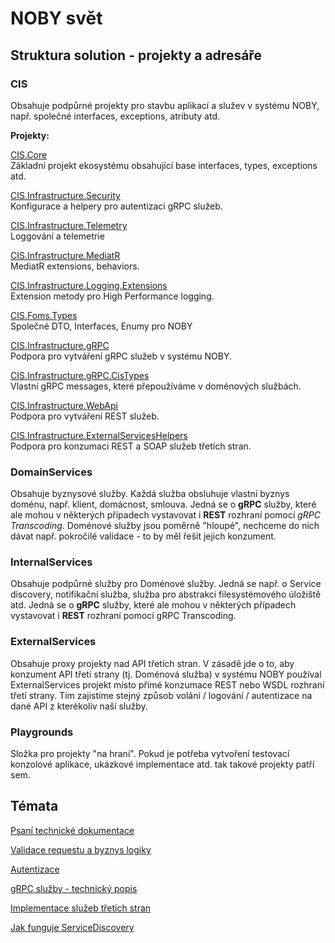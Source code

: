 ﻿# NOBY svět

## Struktura solution - projekty a adresáře

### CIS
Obsahuje podpůrné projekty pro stavbu aplikací a služev v systému NOBY, např. společné interfaces, exceptions, atributy atd.

**Projekty:**

[CIS.Core](CIS.Core/index.md)  
Základní projekt ekosystému obsahující base interfaces, types, exceptions atd.

[CIS.Infrastructure.Security](CIS.Infrastructure.Security/index.md)  
Konfigurace a helpery pro autentizaci gRPC služeb.

[CIS.Infrastructure.Telemetry](CIS.Infrastructure.Telemetry/index.md)  
Loggování a telemetrie

[CIS.Infrastructure.MediatR](CIS.Infrastructure.MediatR/index.md)  
MediatR extensions, behaviors.

[CIS.Infrastructure.Logging.Extensions](CIS.Infrastructure.Logging.Extensions/index.md)  
Extension metody pro High Performance logging.

[CIS.Foms.Types](CIS.Foms.Types/index.md)  
Společné DTO, Interfaces, Enumy pro NOBY

[CIS.Infrastructure.gRPC](CIS.Infrastructure.gRPC/index.md)  
Podpora pro vytváření gRPC služeb v systému NOBY.

[CIS.Infrastructure.gRPC.CisTypes](CIS.Infrastructure.gRPC.CisTypes/index.md)  
Vlastní gRPC messages, které přepoužíváme v doménových službách.

[CIS.Infrastructure.WebApi](CIS.Infrastructure.WebApi/index.md)  
Podpora pro vytváření REST služeb.

[CIS.Infrastructure.ExternalServicesHelpers](CIS.Infrastructure.ExternalServicesHelpers/index.md)  
Podpora pro konzumaci REST a SOAP služeb třetích stran.

### DomainServices
Obsahuje byznysové služby. Každá služba obsluhuje vlastní byznys doménu, např. klient, domácnost, smlouva.
Jedná se o **gRPC** služby, které ale mohou v některých případech vystavovat i **REST** rozhraní pomocí *gRPC Transcoding*.
Doménové služby jsou poměrně "hloupé", nechceme do nich dávat např. pokročilé validace - to by měl řešit jejich konzument.

### InternalServices
Obsahuje podpůrné služby pro Doménové služby. Jedná se např. o Service discovery, notifikační služba, služba pro abstrakci filesystémového úložiště atd.
Jedná se o **gRPC** služby, které ale mohou v některých případech vystavovat i **REST** rozhraní pomocí gRPC Transcoding.

### ExternalServices
Obsahuje proxy projekty nad API třetích stran. V zásadě jde o to, aby konzument API třetí strany (tj. Doménová služba) v systému NOBY používal ExternalServices projekt místo přímé konzumace REST nebo WSDL rozhraní třetí strany. Tím zajistíme stejný způsob volání / logování / autentizace na dané API z kterékoliv naší služby.

### Playgrounds
Složka pro projekty "na hraní". Pokud je potřeba vytvoření testovací konzolové aplikace, ukázkové implementace atd. tak takové projekty patří sem.

## Témata
[Psaní technické dokumentace](./topics/documentation.md)

[Validace requestu a byznys logiky](./topics/validation.md)

[Autentizace](./topics/authentication.md)

[gRPC služby - technický popis](./topics/grpc-services.md)

[Implementace služeb třetích stran](./topics/external-services.md)

[Jak funguje ServiceDiscovery](./topics/service-discovery.md)
